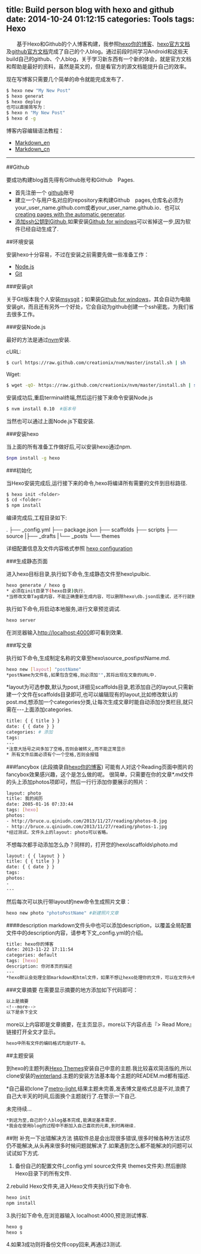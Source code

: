 title: Build person blog with hexo and  github
date: 2014-10-24 01:12:15
categories: Tools
tags: Hexo
---
　　基于Hexo和Github的个人博客构建，我参照[hexo你的博客](http://ibruce.info/2013/11/22/hexo-your-blog/)、[hexo官方文档](http://hexo.io/docs/)及[github官方文档](https://help.github.com/articles/set-up-git/)完成了自己的个人blog。通过前段时间学习Android和这些天build自己的github、个人blog，关于学习新东西有一个新的体会，就是官方文档和帮助是最好的资料，虽然是英文的，但是看官方的源文档能提升自己的效率。

现在写博客只需要几个简单的命令就能完成发布了．

``` bash
$ hexo new "My New Post"
$ hexo generat
$ hexo deploy
也可以直接简写为：
$ hexo n "My New Post"
$ hexo d -g
```
<!--more-->
博客内容编辑语法教程：

- [Markdown_en](http://daringfireball.net/projects/markdown/syntax.php)
- [Markdown_cn](http://wowubuntu.com/markdown/#overview)
---

##Github　　

要成功构建blog首先得有Github账号和Github　Pages. 　　

- 首先注册一个 [github](https://github.com)账号　　
- 建立一个与用户名对应的repository来构建Github　pages,仓库名必须为your_user_name.github.com或者your_user_name.github.io．也可以[creating pages with the automatic generator](https://help.github.com/articles/creating-pages-with-the-automatic-generator/).
- [添加ssh公钥到Github](https://help.github.com/articles/generating-ssh-keys/),如果安装[Github for windows](https://windows.github.com/)可以省掉这一步,因为软件已经自动生成了.

##环境安装　　

安装hexo十分容易，不过在安装之前需要先做一些准备工作：　　

- [Node.js](http://nodejs.org/)
- [Git](http://git-scm.com/)　　

###安装git　　

关于Git版本我个人安装[msysgit](http://msysgit.github.io/)；如果装[Github for windows](https://windows.github.com/)，其会自动为电脑安装git，而且还有另外一个好处，它会自动为github创建一个ssh密匙，为我们省去很多工作。　　

###安装Node.js　　

最好的方法是通过[nvm](https://github.com/creationix/nvm)安装.　　

cURL:

```bash
$ curl https://raw.github.com/creationix/nvm/master/install.sh | sh
```

Wget:
 
```bash
$ wget -qO- https://raw.github.com/creationix/nvm/master/install.sh | sh
```

安装成功后,重启terminal终端,然后运行接下来命令安装Node.js　　

```bash
$ nvm install 0.10  #版本号
```

当然也可以通过上面Node.js下载安装.　　

###安装hexo　　

当上面的所有准备工作做好后,可以安装hexo通过npm.

```bash
$npm install -g hexo
```

###初始化

当Hexo安装完成后,运行接下来的命令,hexo将编译所有需要的文件到目标路径.

```bash
$ hexo init <folder>
$ cd <folder>
$ npm install
```

编译完成后,工程目录如下:

.
├── _config.yml
├── package.json
├── scaffolds
├── scripts
├── source
|├── _drafts
|└── _posts
└── themes

详细配置信息及文件内容格式参照 [hexo configuration](http://hexo.io/docs/setup.html)

###生成静态页面

进入hexo目标目录,执行如下命令,生成静态文件至hexo\pulbic.

```bash
hexo generate / hexo g
* 必须在init目录下(hexo目录)执行.
*当修改文章Tag或内容，不能正确重新生成内容，可以删除hexo\db.json后重试，还不行就到public目录删除对应的文件，重新生成。
```
执行如下命令,将启动本地服务,进行文章预览调试.
```bash
hexo server
```
在浏览器输入<http://localhost:4000>即可看到效果.


###写文章

执行如下命令,生成制定名称的文章至hexo\source\_post\pstName.md.
```bash
hexo new [layout] "postName" 
*postName为文件名,如果包含空格,则必须加"",其将出现在文章的URL中.
```
*layout为可选参数,默认为post,详细见scaffolds目录,若添加自己的layout,只需新建一个文件在scaffolds目录即可,也可以编辑现有的layout,比如修改默认的post.md,想添加一个categories分类,让每次生成文章时能自动添加分类栏目,就只需在---上面添加categories.
```bash
title: { { title } }
date: { { date } }
categories: # 添加
tags:
---
*注意大括号之间多加了空格,否则会被转义,而不能正常显示
* 所有文件后面必须有个一个空格,否则会报错
```
###fancybox (此段摘录自[hexo你的博客](http://ibruce.info/2013/11/22/hexo-your-blog/))
可能有人对这个Reading页面中图片的fancybox效果感兴趣，这个是怎么做的呢。
很简单，只需要在你的文章*.md文件的头上添加photos项即可，然后一行行添加你要展示的照片：
```bash
layout: photo
title: 我的阅历
date: 2085-01-16 07:33:44
tags: [hexo]
photos:
- http://bruce.u.qiniudn.com/2013/11/27/reading/photos-0.jpg
- http://bruce.u.qiniudn.com/2013/11/27/reading/photos-1.jpg
*经过测试，文件头上的layout: photo可以省略。
```
不想每次都手动添加怎么办？同样的，打开您的hexo\scaffolds\photo.md
```bash
layout: { { layout } }
title: { { title } }
date: { { date } }
tags: 
photos: 
- 
---
```
然后每次可以执行带layout的new命令生成照片文章：
```bash
hexo new photo "photoPostName" #新建照片文章
```
####description
markdown文件头中也可以添加description，以覆盖全局配置文件中的description内容，请参考下文_config.yml的介绍。
```bash
title: hexo你的博客
date: 2013-11-22 17:11:54
categories: default
tags: [hexo]
description: 你对本页的描述
---
*hexo默认会处理全部markdown和html文件，如果不想让hexo处理你的文件，可以在文件头中加入layout: false。
```
###文章摘要
在需要显示摘要的地方添加如下代码即可：
```bash
以上是摘要
<!--more-->
以下是余下全文
```
more以上内容即是文章摘要，在主页显示，more以下内容点击『> Read More』链接打开全文才显示。
```bash
hexo中所有文件的编码格式均是UTF-8。
```

##主题安装

到hexo的主题列表[Hexo Themes](https://github.com/hexojs/hexo/wiki/Themes)安装自己中意的主题.我比较喜欢简洁版的,所以clone安装的[winterland](https://github.com/winterland1989/hexo-theme-winterland).主题的安装方法基本每个主题的READEM.md都有描述.

*自己最初clone了[metro-light](https://github.com/halfer53/metro-light),结果主题未完善,发表博文是格式总是不对,浪费了自己大半天的时间,后面换个主题就行了.在警示一下自己.


未完待续...
```bash
*到这为至,自己的个人blog基本完成,能满足基本需求.
*我会在使用blog的过程中不断加入自己喜欢的元素,到时再继续.
```

##附 补充一下出错解决方法
搞软件总是会出现很多错误,很多时候各种方法试尽仍不能解决,从头再来很多时候问题就解决了.如果遇到怎么都不能解决的问题可以试试如下方式.
1. 备份自己的配置文件(_config.yml source文件夹 themes文件夹).然后删除Hexo目录下的所有文件.

2.rebuild Hexo文件夹,进入Hexo文件夹执行如下命令.
```bash
hexo init
npm install
```
3.执行如下命令,在浏览器输入 localhost:4000,预览测试博客.
```bash
hexo g
hexo s
```
4.如果3成功则将备份文件copy回来,再通过3测试.
